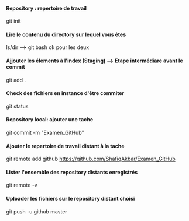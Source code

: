 #### Repository : repertoire de travail

git init

#### Lire le contenu du directory sur lequel vous êtes

ls/dir --> git bash ok pour les deux

#### Ajjouter les élements à l'index (Staging) --> Etape intermédiare avant le commit

git add .

#### Check des fichiers en instance d'être commiter

git status

#### Repository local: ajouter une tache

git commit -m "Examen_GitHub"

#### Ajouter le repertoire de travail distant à la tache

git remote add github https://github.com/ShafiqAkbar/Examen_GitHub

#### Lister l'ensemble des repository distants enregistrés

git remote -v

#### Uploader les fichiers sur le repository distant choisi

git push -u github master 